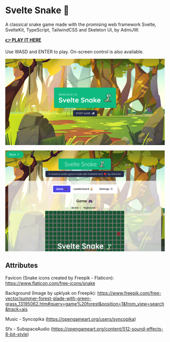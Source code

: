 # Svelte Snake 🐍

A classical snake game made with the promising web framework Svelte, SvelteKit, TypeScript, TailwindCSS and Skeleton UI, by AdmiJW.

[__👉 PLAY IT HERE__](http://svelte-snake-admijw.vercel.app/)

Use WASD and ENTER to play. On-screen control is also available.


![Screenshot 1](/static/img/screenshot1.png)

![Screenshot 2](/static/img/screenshot2.png)


## Attributes

Favicon (Snake icons created by Freepik - Flaticon): https://www.flaticon.com/free-icons/snake

Background (Image by upklyak on Freepik): https://www.freepik.com/free-vector/summer-forest-glade-with-green-grass_13195062.htm#query=game%20forest&position=1&from_view=search&track=ais

Music - Syncopika (https://opengameart.org/users/syncopika)

Sfx - SubspaceAudio (https://opengameart.org/content/512-sound-effects-8-bit-style)